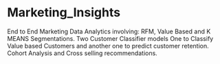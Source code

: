 # Marketing_Insights
End to End Marketing Data Analytics involving: RFM, Value Based and K MEANS Segmentations. Two Customer Classifier models One to Classify  Value based Customers and another one to predict customer retention. Cohort Analysis and Cross selling recommendations.
